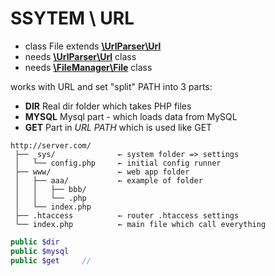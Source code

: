# SSYTEM \ URL
- class File extends [**\UrlParser\Url**](https://github.com/Zerig/url-parser)
- needs [**\UrlParser\Url**](https://github.com/Zerig/url-parser) class
- needs [**\FileManager\File**](https://github.com/Zerig/file-manager) class

works with URL and set "split" PATH into 3 parts:
- **DIR** Real dir folder which takes PHP files
- **MYSQL** Mysql part - which loads data from MySQL
- **GET** Part in *URL PATH* which is used like GET

```code
http://server.com/
 ├── _sys/				← system folder => settings
 │   └── config.php		← initial config runner
 ├── www/				← web app folder
 │   ├── aaa/			← example of folder
 │   │   ├── bbb/
 │   │   └── .php
 │   └── index.php
 ├── .htaccess			← router .htaccess settings
 └── index.php			← main file which call everything
```
```php
public $dir		
public $mysql
public $get		//

```
